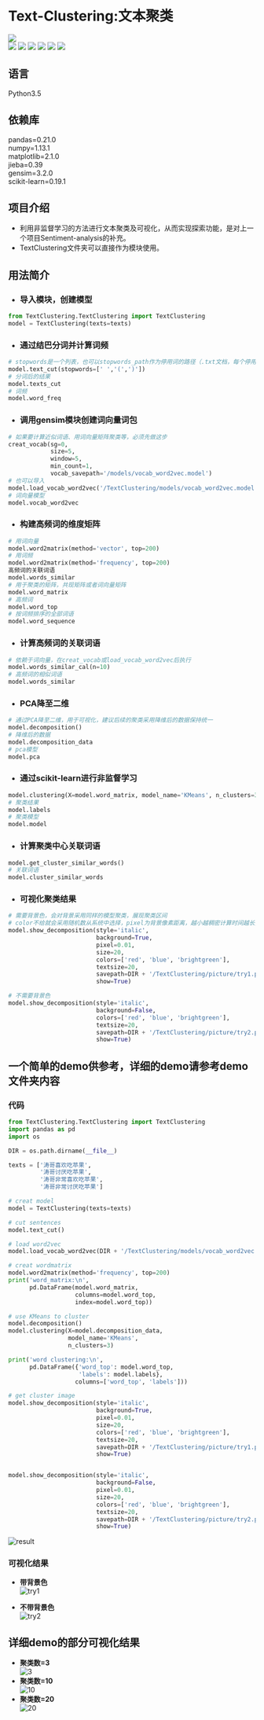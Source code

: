 # Text-Clustering:文本聚类

[![](https://img.shields.io/badge/Python-3.5-blue.svg)](https://www.python.org/)<br>
[![](https://img.shields.io/badge/pandas-0.21.0-brightgreen.svg)](https://pypi.python.org/pypi/pandas/0.21.0)
[![](https://img.shields.io/badge/numpy-1.13.1-brightgreen.svg)](https://pypi.python.org/pypi/numpy/1.13.1)
[![](https://img.shields.io/badge/matplotlib-2.1.0-brightgreen.svg)](https://pypi.python.org/pypi/matplotlib/2.1.0)
[![](https://img.shields.io/badge/jieba-0.39-brightgreen.svg)](https://pypi.python.org/pypi/jieba/0.39)
[![](https://img.shields.io/badge/gensim-3.2.0-brightgreen.svg)](https://pypi.python.org/pypi/gensim/3.2.0)
[![](https://img.shields.io/badge/scikit--learn-0.19.1-brightgreen.svg)](https://pypi.python.org/pypi/scikit-learn/0.19.1)

## 语言
Python3.5<br>
## 依赖库
pandas=0.21.0<br>
numpy=1.13.1<br>
matplotlib=2.1.0<br>
jieba=0.39<br>
gensim=3.2.0<br>
scikit-learn=0.19.1<br>


## 项目介绍
* 利用非监督学习的方法进行文本聚类及可视化，从而实现探索功能，是对上一个项目Sentiment-analysis的补充。<br>
* TextClustering文件夹可以直接作为模块使用。

## 用法简介

* ### 导入模块，创建模型
``` python
from TextClustering.TextClustering import TextClustering
model = TextClustering(texts=texts)
```

* ### 通过结巴分词并计算词频
``` python
# stopwords是一个列表，也可以stopwords_path作为停用词的路径（.txt文档，每个停用词一行），加入停用词将会增加计算时间
model.text_cut(stopwords=[' ','(',')'])
# 分词后的结果
model.texts_cut
# 词频
model.word_freq
```

* ### 调用gensim模块创建词向量词包
``` python
# 如果要计算近似词语、用词向量矩阵聚类等，必须先做这步
creat_vocab(sg=0,
            size=5,
            window=5,
            min_count=1,
            vocab_savepath='/models/vocab_word2vec.model')
# 也可以导入
model.load_vocab_word2vec('/TextClustering/models/vocab_word2vec.model')
# 词向量模型
model.vocab_word2vec
```

* ### 构建高频词的维度矩阵
``` python
# 用词向量
model.word2matrix(method='vector', top=200)
# 用词频
model.word2matrix(method='frequency', top=200)
高频词的关联词语
model.words_similar
# 用于聚类的矩阵，共现矩阵或者词向量矩阵
model.word_matrix
# 高频词
model.word_top
# 按词频排序的全部词语
model.word_sequence
```

* ### 计算高频词的关联词语
``` python
# 依赖于词向量，在creat_vocab或load_vocab_word2vec后执行
model.words_similar_cal(n=10)
# 高频词的相似词语
model.words_similar
```

* ### PCA降至二维
``` python
# 通过PCA降至二维，用于可视化，建议后续的聚类采用降维后的数据保持统一
model.decomposition()
# 降维后的数据
model.decomposition_data
# pca模型
model.pca
```

* ### 通过scikit-learn进行非监督学习
``` python
model.clustering(X=model.word_matrix, model_name='KMeans', n_clusters=3)
# 聚类结果
model.labels
# 聚类模型
model.model
```

* ### 计算聚类中心关联词语
``` python
model.get_cluster_similar_words()
# 关联词语
model.cluster_similar_words
```

* ### 可视化聚类结果
``` python
# 需要背景色，会对背景采用同样的模型聚类，展现聚类区间
# color不给就会采用随机数从系统中选择，pixel为背景像素距离，越小越稠密计算时间越长，size为像素点大小，越大越稠密
model.show_decomposition(style='italic',
                         background=True,
                         pixel=0.01,
                         size=20,
                         colors=['red', 'blue', 'brightgreen'],
                         textsize=20,
                         savepath=DIR + '/TextClustering/picture/try1.png',
                         show=True)

# 不需要背景色
model.show_decomposition(style='italic',
                         background=False,
                         colors=['red', 'blue', 'brightgreen'],
                         textsize=20,
                         savepath=DIR + '/TextClustering/picture/try2.png',
                         show=True)
```

## 一个简单的demo供参考，详细的demo请参考demo文件夹内容
### 代码
``` python
from TextClustering.TextClustering import TextClustering
import pandas as pd
import os

DIR = os.path.dirname(__file__)

texts = ['涛哥喜欢吃苹果',
         '涛哥讨厌吃苹果',
         '涛哥非常喜欢吃苹果',
         '涛哥非常讨厌吃苹果']  

# creat model
model = TextClustering(texts=texts)

# cut sentences
model.text_cut()

# load word2vec
model.load_vocab_word2vec(DIR + '/TextClustering/models/vocab_word2vec.model')

# creat wordmatrix
model.word2matrix(method='frequency', top=200)
print('word_matrix:\n',
      pd.DataFrame(model.word_matrix,
                   columns=model.word_top,
                   index=model.word_top))

# use KMeans to cluster
model.decomposition()
model.clustering(X=model.decomposition_data,
                 model_name='KMeans',
                 n_clusters=3)

print('word clustering:\n',
      pd.DataFrame({'word_top': model.word_top,
                    'labels': model.labels},
                   columns=['word_top', 'labels']))

# get cluster image
model.show_decomposition(style='italic',
                         background=True,
                         pixel=0.01,
                         size=20,
                         colors=['red', 'blue', 'brightgreen'],
                         textsize=20,
                         savepath=DIR + '/TextClustering/picture/try1.png',
                         show=True)


model.show_decomposition(style='italic',
                         background=False,
                         pixel=0.01,
                         size=20,
                         colors=['red', 'blue', 'brightgreen'],
                         textsize=20,
                         savepath=DIR + '/TextClustering/picture/try2.png',
                         show=True)
```
![result](https://github.com/renjunxiang/Text-Clustering/blob/master/picture/result.png)<br>

### 可视化结果<br>

* __带背景色__<br>
![try1](https://github.com/renjunxiang/Text-Clustering/blob/master/picture/try1.png)<br>

* __不带背景色__<br>
![try2](https://github.com/renjunxiang/Text-Clustering/blob/master/picture/try2.png)<br>

## 详细demo的部分可视化结果<br>
* __聚类数=3__<br>
![3](https://github.com/renjunxiang/Text-Clustering/blob/master/demo/picture/cluster_3.png)<br>
* __聚类数=10__<br>
![10](https://github.com/renjunxiang/Text-Clustering/blob/master/demo/picture/cluster_10.png)<br>
* __聚类数=20__<br>
![20](https://github.com/renjunxiang/Text-Clustering/blob/master/demo/picture/cluster_20.png)<br>










